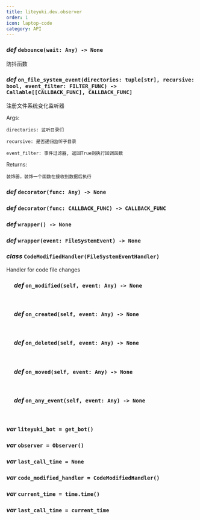 ```yaml
---
title: liteyuki.dev.observer
order: 1
icon: laptop-code
category: API
---
```


### ***def*** `debounce(wait: Any) -> None`

防抖函数

### ***def*** `on_file_system_event(directories: tuple[str], recursive: bool, event_filter: FILTER_FUNC) -> Callable[[CALLBACK_FUNC], CALLBACK_FUNC]`

注册文件系统变化监听器

Args:

    directories: 监听目录们

    recursive: 是否递归监听子目录

    event_filter: 事件过滤器, 返回True则执行回调函数

Returns:

    装饰器，装饰一个函数在接收到数据后执行

### ***def*** `decorator(func: Any) -> None`



### ***def*** `decorator(func: CALLBACK_FUNC) -> CALLBACK_FUNC`



### ***def*** `wrapper() -> None`



### ***def*** `wrapper(event: FileSystemEvent) -> None`



### ***class*** `CodeModifiedHandler(FileSystemEventHandler)`

Handler for code file changes

### &emsp; ***def*** `on_modified(self, event: Any) -> None`

&emsp;

### &emsp; ***def*** `on_created(self, event: Any) -> None`

&emsp;

### &emsp; ***def*** `on_deleted(self, event: Any) -> None`

&emsp;

### &emsp; ***def*** `on_moved(self, event: Any) -> None`

&emsp;

### &emsp; ***def*** `on_any_event(self, event: Any) -> None`

&emsp;

### ***var*** `liteyuki_bot = get_bot()`



### ***var*** `observer = Observer()`



### ***var*** `last_call_time = None`



### ***var*** `code_modified_handler = CodeModifiedHandler()`



### ***var*** `current_time = time.time()`



### ***var*** `last_call_time = current_time`



